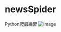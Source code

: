 # newsSpider
Python爬蟲練習
![image](https://github.com/Rhapsody0128/newsSpider/blob/master/data/python_newsSpider.gif)
